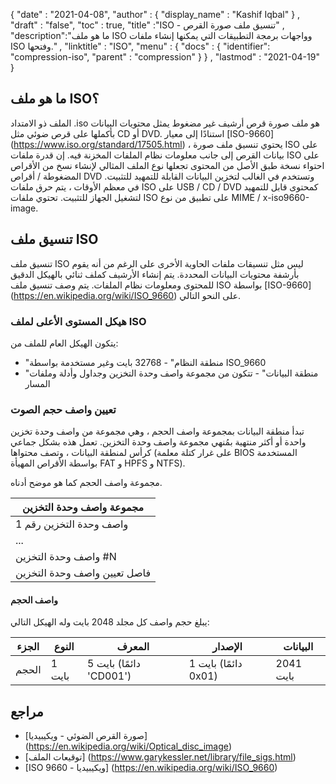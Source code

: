 {
  "date" : "2021-04-08",
  "author" : {
    "display_name" : "Kashif Iqbal"
} ,
  "draft" : "false",
  "toc" : true,
  "title" :"ISO - تنسيق ملف صورة القرص" ,
  "description":"ما هو ملف ISO وواجهات برمجة التطبيقات التي يمكنها إنشاء ملفات ISO وفتحها." ,
  "linktitle" : "ISO",
  "menu" : {
    "docs" : {
     "identifier": "compression-iso",
      "parent" : "compression"
}
} ,
  "lastmod" : "2021-04-19"
}

## ما هو ملف ISO؟

الملف ذو الامتداد .iso هو ملف صورة قرص أرشيف غير مضغوط يمثل محتويات البيانات بأكملها على قرص ضوئي مثل CD أو DVD. استنادًا إلى معيار [ISO-9660] (https://www.iso.org/standard/17505.html) ، يحتوي تنسيق ملف صورة ISO على بيانات القرص إلى جانب معلومات نظام الملفات المخزنة فيه. إن قدرة ملفات ISO على احتواء نسخة طبق الأصل من المحتوى تجعلها نوع الملف المثالي لإنشاء نسخ من الأقراص المضغوطة / أقراص DVD وتستخدم في الغالب لتخزين البيانات القابلة للتمهيد للتثبيت. في معظم الأوقات ، يتم حرق ملفات ISO على USB / CD / DVD كمحتوى قابل للتمهيد لتشغيل الجهاز للتثبيت. تحتوي ملفات ISO على تطبيق من نوع MIME / x-iso9660-image.

## تنسيق ملف ISO

تنسيق ملف ISO ليس مثل تنسيقات ملفات الحاوية الأخرى على الرغم من أنه يقوم بأرشفة محتويات البيانات المحددة. يتم إنشاء الأرشيف كملف ثنائي بالهيكل الدقيق للمحتوى ومعلومات نظام الملفات. يتم وصف تنسيق ملف ISO بواسطة [ISO-9660] (https://en.wikipedia.org/wiki/ISO_9660) على النحو التالي.

### هيكل المستوى الأعلى لملف ISO

يتكون الهيكل العام للملف من:

* "منطقة النظام" - 32768 بايت وغير مستخدمة بواسطة ISO_9660
* "منطقة البيانات" - تتكون من مجموعة واصف وحدة التخزين وجداول وأدلة وملفات المسار

### تعيين واصف حجم الصوت

تبدأ منطقة البيانات بمجموعة واصف الحجم ، وهي مجموعة من واصف وحدة تخزين واحدة أو أكثر منتهية بمُنهي مجموعة واصف وحدة التخزين. تعمل هذه بشكل جماعي كرأس لمنطقة البيانات ، وتصف محتواها (على غرار كتلة معلمة BIOS المستخدمة بواسطة الأقراص المهيأة FAT و HPFS و NTFS).

مجموعة واصف الحجم كما هو موضح أدناه.

| مجموعة واصف وحدة التخزين |
---|
| واصف وحدة التخزين رقم 1 |
| ... |
| واصف وحدة التخزين #N |
| فاصل تعيين واصف وحدة التخزين |

#### واصف الحجم

يبلغ حجم واصف كل مجلد 2048 بايت وله الهيكل التالي:

| الجزء | النوع | المعرف | الإصدار | البيانات |
---|---|---|---|---|
| الحجم | 1 بايت | 5 بايت (دائمًا 'CD001') | 1 بايت (دائمًا 0x01) | 2041 بايت |

## مراجع

* [صورة القرص الضوئي - ويكيبيديا] (https://en.wikipedia.org/wiki/Optical_disc_image)
* [توقيعات الملف] (https://www.garykessler.net/library/file_sigs.html)
* [ISO 9660 - ويكيبيديا] (https://en.wikipedia.org/wiki/ISO_9660)

